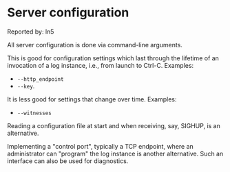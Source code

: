 # Server configuration
Reported by: ln5

All server configuration is done via command-line arguments.

This is good for configuration settings which last through the lifetime of an
invocation of a log instance, i.e., from launch to Ctrl-C.  Examples:
- `--http_endpoint`
- `--key`.

It is less good for settings that change over time.  Examples:
- `--witnesses`

Reading a configuration file at start and when receiving, say, SIGHUP, is an
alternative.

Implementing a "control port", typically a TCP endpoint, where an administrator
can "program" the log instance is another alternative. Such an interface can
also be used for diagnostics.
